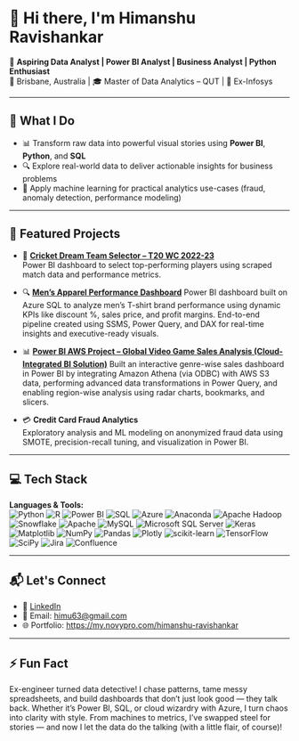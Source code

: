 # 👋 Hi there, I'm Himanshu Ravishankar

🎯 **Aspiring Data Analyst | Power BI Analyst | Business Analyst | Python Enthusiast**  
📍 Brisbane, Australia | 🎓 Master of Data Analytics – QUT | 💼 Ex-Infosys

---

## 💼 What I Do
- 📊 Transform raw data into powerful visual stories using **Power BI**, **Python**, and **SQL**
- 🔍 Explore real-world data to deliver actionable insights for business problems
- 🧠 Apply machine learning for practical analytics use-cases (fraud, anomaly detection, performance modeling)

---

## 📌 Featured Projects

- 🏏 **[Cricket Dream Team Selector – T20 WC 2022-23](https://github.com/HimanshuRavishankar/Cricket-Dream-Team-Selector-T20-World-Cup-2022-23)**  
  Power BI dashboard to select top-performing players using scraped match data and performance metrics.

- 🔍 **[Men’s Apparel Performance Dashboard](https://github.com/HimanshuRavishankar/Azure-Power-BI-Project.git)**
Power BI dashboard built on Azure SQL to analyze men’s T-shirt brand performance using dynamic KPIs like discount %, sales price, and profit margins. End-to-end pipeline created using SSMS, Power Query, and DAX for real-time insights and executive-ready visuals.

- 📊 **[Power BI AWS Project – Global Video Game Sales Analysis (Cloud-Integrated BI Solution)](https://github.com/HimanshuRavishankar/Regional-Video-Game-Sales-Insights-A-Power-BI-AWS-Analytics-Project.git)**
Built an interactive genre-wise sales dashboard in Power BI by integrating Amazon Athena (via ODBC) with AWS S3 data, performing advanced data transformations in Power Query, and enabling region-wise analysis using radar charts, bookmarks, and slicers.

- 💳 **Credit Card Fraud Analytics**  
  Exploratory analysis and ML modeling on anonymized fraud data using SMOTE, precision-recall tuning, and visualization in Power BI.
  
---

## 💻 Tech Stack

**Languages & Tools:**  
![Python](https://img.shields.io/badge/python-3670A0?style=for-the-badge&logo=python&logoColor=ffdd54)
![R](https://img.shields.io/badge/r-%23276DC3.svg?style=for-the-badge&logo=r&logoColor=white)
![Power BI](https://img.shields.io/badge/PowerBI-F2C811?style=for-the-badge&logo=powerbi&logoColor=black)
![SQL](https://img.shields.io/badge/SQL-4479A1.svg?style=for-the-badge&logo=mysql&logoColor=white)
![Azure](https://img.shields.io/badge/azure-%230072C6.svg?style=for-the-badge&logo=microsoftazure&logoColor=white)
![Anaconda](https://img.shields.io/badge/Anaconda-%2344A833.svg?style=for-the-badge&logo=anaconda&logoColor=white)
![Apache Hadoop](https://img.shields.io/badge/Apache%20Hadoop-66CCFF?style=for-the-badge&logo=apachehadoop&logoColor=black)
![Snowflake](https://img.shields.io/badge/snowflake-%2329B5E8.svg?style=for-the-badge&logo=snowflake&logoColor=white)
![Apache](https://img.shields.io/badge/apache-%23D42029.svg?style=for-the-badge&logo=apache&logoColor=white)
![MySQL](https://img.shields.io/badge/mysql-4479A1.svg?style=for-the-badge&logo=mysql&logoColor=white)
![Microsoft SQL Server](https://img.shields.io/badge/Microsoft%20SQL%20Server-CC2927?style=for-the-badge&logo=microsoft%20sql%20server&logoColor=white)
![Keras](https://img.shields.io/badge/Keras-%23D00000.svg?style=for-the-badge&logo=Keras&logoColor=white)
![Matplotlib](https://img.shields.io/badge/Matplotlib-%23ffffff.svg?style=for-the-badge&logo=Matplotlib&logoColor=black)
![NumPy](https://img.shields.io/badge/numpy-%23013243.svg?style=for-the-badge&logo=numpy&logoColor=white)
![Pandas](https://img.shields.io/badge/pandas-%23150458.svg?style=for-the-badge&logo=pandas&logoColor=white)
![Plotly](https://img.shields.io/badge/Plotly-%233F4F75.svg?style=for-the-badge&logo=plotly&logoColor=white)
![scikit-learn](https://img.shields.io/badge/scikit--learn-%23F7931E.svg?style=for-the-badge&logo=scikit-learn&logoColor=white)
![TensorFlow](https://img.shields.io/badge/TensorFlow-%23FF6F00.svg?style=for-the-badge&logo=TensorFlow&logoColor=white)
![SciPy](https://img.shields.io/badge/SciPy-%230C55A5.svg?style=for-the-badge&logo=scipy&logoColor=white)
![Jira](https://img.shields.io/badge/jira-%230A0FFF.svg?style=for-the-badge&logo=jira&logoColor=white)
![Confluence](https://img.shields.io/badge/confluence-%23172BF4.svg?style=for-the-badge&logo=confluence&logoColor=white)


---

## 📬 Let's Connect

- 💼 [LinkedIn](https://www.linkedin.com/in/himanshu-ravishankar-data-analyst)
- 📧 Email: himu63@gmail.com 
- 🌐 Portfolio: https://my.novypro.com/himanshu-ravishankar

---

## ⚡ Fun Fact
 Ex-engineer turned data detective! I chase patterns, tame messy spreadsheets, and build dashboards that don’t just look good — they talk back. Whether it’s Power BI, SQL, or cloud wizardry with Azure, I turn chaos into clarity with style. From machines to metrics, I’ve swapped steel for stories — and now I let the data do the talking (with a little flair, of course)!

